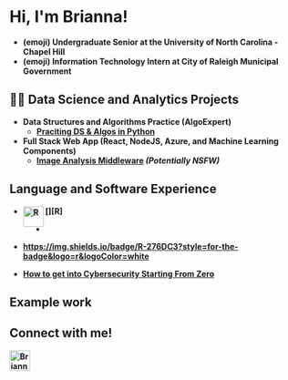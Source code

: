 <h1> Hi, I'm Brianna!</h1>

- <b> (emoji) Undergraduate Senior at the University of North Carolina - Chapel Hill</b>
- <b> (emoji) Information Technology Intern at City of Raleigh Municipal Government

<h2>👨‍💻 Data Science and Analytics Projects</h2>

- <b>Data Structures and Algorithms Practice (AlgoExpert)</b>
  - [Praciting DS & Algos in Python](https://github.com/joshmadakor1/Algorithms-Practice)
- <b>Full Stack Web App (React, NodeJS, Azure, and Machine Learning Components)</b>
  - [Image Analysis Middleware](https://github.com/joshmadakor1/4chan-Image-Analysis-Middleware-C964) <b><i>(Potentially NSFW)</b></i>

<h2>Language and Software Experience</h2>

- [<img align="left" alt="R" width="36px" src="https://img.shields.io/badge/R-276DC3?style=for-the-badge&logo=r&logoColor=white" />][R]

  
-
-  https://img.shields.io/badge/R-276DC3?style=for-the-badge&logo=r&logoColor=white
- [How to get into Cybersecurity Starting From Zero](https://www.youtube.com/watch?v=a83ASGn_V_s)

<h2>Example work</h2>

<h2>Connect with me!</h2>

[<img align="left" alt="BriannaHayes | LinkedIn" width="36px" src="https://upload.wikimedia.org/wikipedia/commons/8/81/LinkedIn_icon.svg" />][linkedin]

[linkedin]: https://linkedin.com/in/briannahayes-

<!--
**joshmadakor1/joshmadakor1** is a ✨ _special_ ✨ repository because its `README.md` (this file) appears on your GitHub profile.

Here are some ideas to get you started:

- 🔭 I’m currently working on ...
- 🌱 I’m currently learning ...
- 👯 I’m looking to collaborate on ...
- 🤔 I’m looking for help with ...
- 💬 Ask me about ...
- 📫 How to reach me: ...
- 😄 Pronouns: ...
- ⚡ Fun fact: ...
-->
